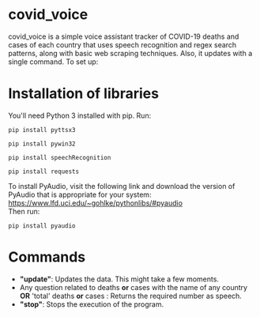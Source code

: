 # covid_voice
covid_voice is a simple voice assistant tracker of COVID-19 deaths and cases of each country that uses speech recognition and regex search patterns, along with basic web scraping techniques. Also, it updates with a single command.
To set up:
# Installation of libraries
You'll need Python 3 installed with pip. Run:
```
pip install pyttsx3
```
```
pip install pywin32
```
```
pip install speechRecognition
```
```
pip install requests
```
To install PyAudio, visit the following link and download the version of PyAudio that is appropriate for your system:
https://www.lfd.uci.edu/~gohlke/pythonlibs/#pyaudio <br>
Then run:
```
pip install pyaudio
```
# Commands
- **"update"**: Updates the data. This might take a few moments. <br>
- Any question related to deaths **or** cases with the name of any country **OR** 'total' deaths **or** cases : Returns the required number as speech. <br>
- **"stop"**: Stops the execution of the program. <br>
